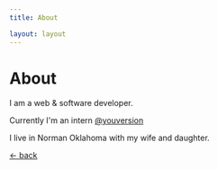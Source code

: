 ```yaml
---
title: About

layout: layout
---
```


# About

I am a web & software developer.

Currently I'm an intern [@youversion](https://youversion.com/)

I live in Norman Oklahoma with my wife and daughter.

[<- back](./index.html)

